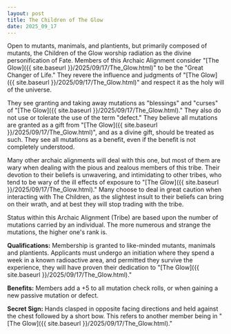 ```yaml
---
layout: post
title: The Children of The Glow
date: 2025_09_17
---
```

Open to mutants, manimals, and plantients, but primarily composed of mutants, the Children of the Glow worship radiation as the divine personification of Fate. Members of this Archaic Alignment consider "[The Glow]({{ site.baseurl }}/2025/09/17/The_Glow.html)" to be the "Great Changer of Life." They revere the influence and judgments of "[The Glow]({{ site.baseurl }}/2025/09/17/The_Glow.html)" and respect it as the holy will of the universe. 

They see granting and taking away mutations as "blessings" and "curses" of "[The Glow]({{ site.baseurl }}/2025/09/17/The_Glow.html)." They also do not use or tolerate the use of the term "defect." They believe all mutations are granted as a gift from "[The Glow]({{ site.baseurl }}/2025/09/17/The_Glow.html)", and as a divine gift, should be treated as such. They see all mutations as a benefit, even if the benefit is not completely understood. 

Many other archaic alignments will deal with this one, but most of them are wary when dealing with the pious and zealous members of this tribe. Their devotion to their beliefs is unwavering, and intimidating to other tribes, who tend to be wary of the ill effects of exposure to "[The Glow]({{ site.baseurl }}/2025/09/17/The_Glow.html)." Many choose to deal in great caution when interacting with The Children, as the slightest insult to their beliefs can bring on their wrath, and at best they will stop trading with the tribe.

Status within this Archaic Alignment (Tribe) are based upon the number of mutations carried by an individual. The more numerous and strange the mutations, the higher one's rank is. 

**Qualifications:** Membership is granted to like-minded mutants, manimals and plantients. Applicants must undergo an initiation where they spend a week in a known radioactive area, and permitted they survive the experience, they will have proven their dedication to "[The Glow]({{ site.baseurl }}/2025/09/17/The_Glow.html)."

**Benefits:** Members add a +5 to all mutation check rolls, or when gaining a new passive mutation or defect. 

**Secret Sign:** Hands clasped in opposite facing directions and held against the chest followed by a short bow. This refers to another member being in "[The Glow]({{ site.baseurl }}/2025/09/17/The_Glow.html)."